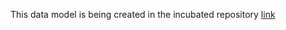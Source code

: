 This data model is being created in the incubated repository [link](https://github.com/smart-data-models/incubated/tree/master/RawWaterManagement/WaterDemandModel)